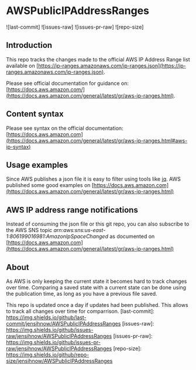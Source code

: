 # AWSPublicIPAddressRanges

![last-commit] ![issues-raw] ![issues-pr-raw] ![repo-size]

## Introduction

This repo tracks the changes made to the official AWS IP Address Range list available on [https://ip-ranges.amazonaws.com/ip-ranges.json](https://ip-ranges.amazonaws.com/ip-ranges.json).

Please see official documentation for guidance on: [https://docs.aws.amazon.com/](https://docs.aws.amazon.com/general/latest/gr/aws-ip-ranges.html).

## Content syntax

Please see syntax on the official documentation: [https://docs.aws.amazon.com](https://docs.aws.amazon.com/general/latest/gr/aws-ip-ranges.html#aws-ip-syntax)

## Usage examples

Since AWS publishes a json file it is easy to filter using tools like [jq](https://stedolan.github.io/jq/). AWS published some good examples on [https://docs.aws.amazon.com](https://docs.aws.amazon.com/general/latest/gr/aws-ip-ranges.html)

## AWS IP address range notifications

Instead of consuming the json file or this git repo, you can also subscribe to the AWS SNS topic _arn:aws:sns:us-east-1:806199016981:AmazonIpSpaceChanged_ as documented on [https://docs.aws.amazon.com](https://docs.aws.amazon.com/general/latest/gr/aws-ip-ranges.html)

## About

As AWS is only keeping the current state it becomes hard to track changes over time. Comparing a saved state with a current state can be done using the publication time, as long as you have a previous file saved.

This repo is updated once a day if updates had been published. This allows to track all changes over time for comparrison.
[last-commit]: https://img.shields.io/github/last-commit/jensihnow/AWSPublicIPAddressRanges
[issues-raw]: https://img.shields.io/github/issues-raw/jensihnow/AWSPublicIPAddressRanges
[issues-pr-raw]: https://img.shields.io/github/issues-pr-raw/jensihnow/AWSPublicIPAddressRanges
[repo-size]: https://img.shields.io/github/repo-size/jensihnow/AWSPublicIPAddressRanges
